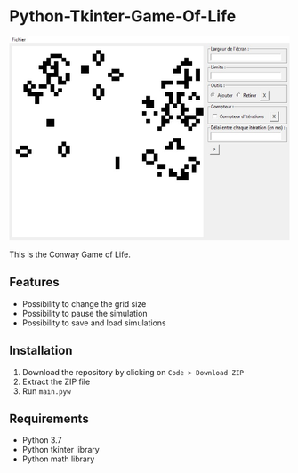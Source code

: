 # Python-Tkinter-Game-Of-Life
![Preview image](./preview/preview.jpg)

This is the Conway Game of Life.
## Features
- Possibility to change the grid size
- Possibility to pause the simulation
- Possibility to save and load simulations
## Installation
1. Download the repository by clicking on `Code > Download ZIP`
2. Extract the ZIP file
3. Run `main.pyw`
## Requirements
- Python 3.7
- Python tkinter library
- Python math library